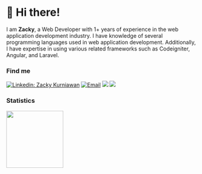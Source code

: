 # 👋 Hi there!

I am **Zacky**, a Web Developer with 1+ years of experience in the web application development industry. I have knowledge of several programming languages used in web application development. Additionally, I have expertise in using various related frameworks such as Codeigniter, Angular, and Laravel.

### Find me

[![Linkedin: Zacky Kurniawan](https://img.shields.io/badge/-Zacky%20Kurniawan-blue?style=flat-square&logo=Linkedin&logoColor=white&link=https://www.linkedin.com/in/zackykurniawan/)](https://www.linkedin.com/in/zackykurniawan/)
<a href="mailto:zackykurniawn@gmail.com"><img alt="Email" src="https://img.shields.io/badge/Email-zackykurniawan@gmail.com-blue?style=flat-square&logo=email"></a>
[![](https://komarev.com/ghpvc/?username=zackykurniawan&color=blue&label=Profile%20Views)](https://github.com/zackykurniawan/zackykurniawan)
[![](https://img.shields.io/github/followers/zackykurniawan?label=GitHub%20Followers)](https://github.com/zackykurniawan)


### Statistics

<div>
  <img height="150" src="https://github-readme-stats.vercel.app/api/top-langs/?username=zackykurniawan&layout=compact&theme=react&hide=php&langs_count=6" />
</div>
